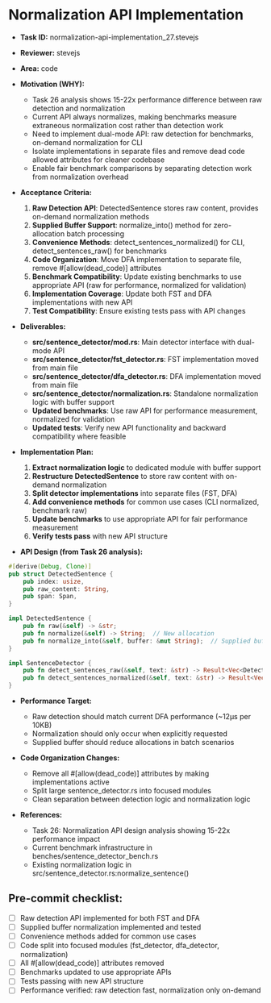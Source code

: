# Normalization API Implementation

* **Task ID:** normalization-api-implementation_27.stevejs
* **Reviewer:** stevejs
* **Area:** code
* **Motivation (WHY):**
  - Task 26 analysis shows 15-22x performance difference between raw detection and normalization
  - Current API always normalizes, making benchmarks measure extraneous normalization cost rather than detection work
  - Need to implement dual-mode API: raw detection for benchmarks, on-demand normalization for CLI
  - Isolate implementations in separate files and remove dead code allowed attributes for cleaner codebase
  - Enable fair benchmark comparisons by separating detection work from normalization overhead

* **Acceptance Criteria:**
  1. **Raw Detection API**: DetectedSentence stores raw content, provides on-demand normalization methods
  2. **Supplied Buffer Support**: normalize_into() method for zero-allocation batch processing
  3. **Convenience Methods**: detect_sentences_normalized() for CLI, detect_sentences_raw() for benchmarks
  4. **Code Organization**: Move DFA implementation to separate file, remove #[allow(dead_code)] attributes
  5. **Benchmark Compatibility**: Update existing benchmarks to use appropriate API (raw for performance, normalized for validation)
  6. **Implementation Coverage**: Update both FST and DFA implementations with new API
  7. **Test Compatibility**: Ensure existing tests pass with API changes

* **Deliverables:**
  - **src/sentence_detector/mod.rs**: Main detector interface with dual-mode API
  - **src/sentence_detector/fst_detector.rs**: FST implementation moved from main file
  - **src/sentence_detector/dfa_detector.rs**: DFA implementation moved from main file  
  - **src/sentence_detector/normalization.rs**: Standalone normalization logic with buffer support
  - **Updated benchmarks**: Use raw API for performance measurement, normalized for validation
  - **Updated tests**: Verify new API functionality and backward compatibility where feasible

* **Implementation Plan:**
  1. **Extract normalization logic** to dedicated module with buffer support
  2. **Restructure DetectedSentence** to store raw content with on-demand normalization
  3. **Split detector implementations** into separate files (FST, DFA)
  4. **Add convenience methods** for common use cases (CLI normalized, benchmark raw)
  5. **Update benchmarks** to use appropriate API for fair performance measurement
  6. **Verify tests pass** with new API structure

* **API Design (from Task 26 analysis):**
```rust
#[derive(Debug, Clone)]
pub struct DetectedSentence {
    pub index: usize,
    pub raw_content: String,
    pub span: Span,
}

impl DetectedSentence {
    pub fn raw(&self) -> &str;
    pub fn normalize(&self) -> String;  // New allocation
    pub fn normalize_into(&self, buffer: &mut String);  // Supplied buffer
}

impl SentenceDetector {
    pub fn detect_sentences_raw(&self, text: &str) -> Result<Vec<DetectedSentence>>;
    pub fn detect_sentences_normalized(&self, text: &str) -> Result<Vec<(usize, String, Span)>>;
}
```

* **Performance Target:**
  - Raw detection should match current DFA performance (~12µs per 10KB)
  - Normalization should only occur when explicitly requested
  - Supplied buffer should reduce allocations in batch scenarios

* **Code Organization Changes:**
  - Remove all #[allow(dead_code)] attributes by making implementations active
  - Split large sentence_detector.rs into focused modules
  - Clean separation between detection logic and normalization logic

* **References:**
  - Task 26: Normalization API design analysis showing 15-22x performance impact
  - Current benchmark infrastructure in benches/sentence_detector_bench.rs
  - Existing normalization logic in src/sentence_detector.rs:normalize_sentence()

## Pre-commit checklist:
- [ ] Raw detection API implemented for both FST and DFA
- [ ] Supplied buffer normalization implemented and tested
- [ ] Convenience methods added for common use cases
- [ ] Code split into focused modules (fst_detector, dfa_detector, normalization)
- [ ] All #[allow(dead_code)] attributes removed
- [ ] Benchmarks updated to use appropriate APIs
- [ ] Tests passing with new API structure
- [ ] Performance verified: raw detection fast, normalization only on-demand